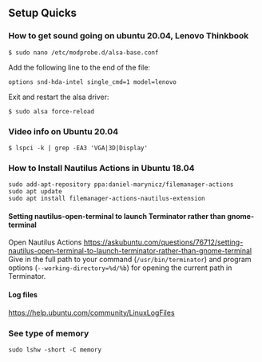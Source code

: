 ## Setup Quicks

### How to get sound going on ubuntu 20.04, Lenovo Thinkbook

```
$ sudo nano /etc/modprobe.d/alsa-base.conf
```

Add the following line to the end of the file:
```
options snd-hda-intel single_cmd=1 model=lenovo
```

Exit and restart the alsa driver:
```
$ sudo alsa force-reload
```

### Video info on Ubuntu 20.04

```
$ lspci -k | grep -EA3 'VGA|3D|Display'
```

### How to Install Nautilus Actions in Ubuntu 18.04

```
sudo add-apt-repository ppa:daniel-marynicz/filemanager-actions
sudo apt update
sudo apt install filemanager-actions-nautilus-extension
```

#### Setting nautilus-open-terminal to launch Terminator rather than gnome-terminal
Open Nautilus Actions
https://askubuntu.com/questions/76712/setting-nautilus-open-terminal-to-launch-terminator-rather-than-gnome-terminal
Give in the full path to your command (`/usr/bin/terminator`) and program options (`--working-directory=%d/%b`) for opening the current path in Terminator.

#### Log files
https://help.ubuntu.com/community/LinuxLogFiles

### See type of memory

```
sudo lshw -short -C memory
```
